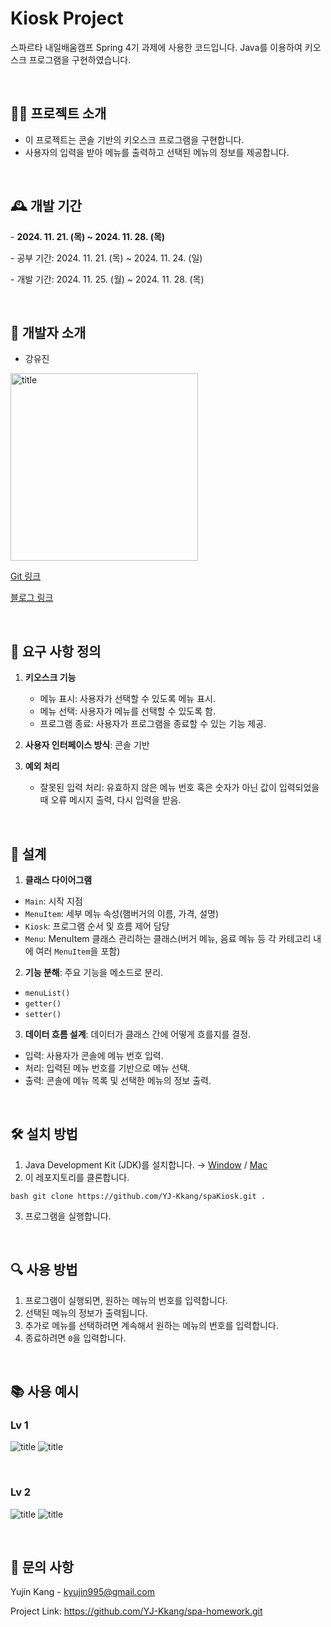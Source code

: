 # Kiosk Project
스파르타 내일배움캠프 Spring 4기 과제에 사용한 코드입니다. Java를 이용하여 키오스크 프로그램을 구현하였습니다.

<br>

## 🧑‍🏫 프로젝트 소개
- 이 프로젝트는 콘솔 기반의 키오스크 프로그램을 구현합니다.
- 사용자의 입력을 받아 메뉴를 출력하고 선택된 메뉴의 정보를 제공합니다.

<br>

## 🕰️ 개발 기간

\- **2024. 11. 21. (목) ~ 2024. 11. 28. (목)**

\- 공부 기간: 2024. 11. 21. (목) ~ 2024. 11. 24. (일)

\- 개발 기간: 2024. 11. 25. (월) ~ 2024. 11. 28. (목)

<br>

## 🐣 개발자 소개

- 강유진

<img src="https://raw.githubusercontent.com/YJ-Kkang/spa-homework/refs/heads/main/images/yujin.webp" alt="title" width="300"/>

[Git 링크](https://github.com/YJ-Kkang)

[블로그 링크](https://velog.io/@yjkang/posts)


<br>

## 💬 요구 사항 정의
1. **키오스크 기능**
    - 메뉴 표시: 사용자가 선택할 수 있도록 메뉴 표시.
    - 메뉴 선택: 사용자가 메뉴를 선택할 수 있도록 함.
    - 프로그램 종료: 사용자가 프로그램을 종료할 수 있는 기능 제공.

2. **사용자 인터페이스 방식**: 콘솔 기반

3. **예외 처리**
    - 잘못된 입력 처리: 유효하지 않은 메뉴 번호 혹은 숫자가 아닌 값이 입력되었을 때 오류 메시지 출력, 다시 입력을 받음.

<br>

## 📝 설계
1. **클래스 다이어그램**
- `Main`: 시작 지점
- `MenuItem`: 세부 메뉴 속성(햄버거의 이름, 가격, 설명)
- `Kiosk`: 프로그램 순서 및 흐름 제어 담당
- `Menu`: MenuItem 클래스 관리하는 클래스(버거 메뉴, 음료 메뉴 등 각 카테고리 내에 여러 `MenuItem`을 포함)

2. **기능 분해**: 주요 기능을 메소드로 분리.
- `menuList()`
- `getter()`
- `setter()`

3. **데이터 흐름 설계**: 데이터가 클래스 간에 어떻게 흐를지를 결정.
- 입력: 사용자가 콘솔에 메뉴 번호 입력.
- 처리: 입력된 메뉴 번호를 기반으로 메뉴 선택.
- 출력: 콘솔에 메뉴 목록 및 선택한 메뉴의 정보 출력.


<br>

## 🛠 설치 방법
1. Java Development Kit (JDK)를 설치합니다. → [Window](https://teamsparta.notion.site/Window-JDK-f646c4cfdbd34daf81b4315f7abeba1d)    / [Mac](https://teamsparta.notion.site/Mac-JDK-cd42768710404e50a742ce0e187975bf)
2. 이 레포지토리를 클론합니다.
```
bash git clone https://github.com/YJ-Kkang/spaKiosk.git .
```
3. 프로그램을 실행합니다.

<br>

## 🔍 사용 방법
1. 프로그램이 실행되면, 원하는 메뉴의 번호를 입력합니다.
2. 선택된 메뉴의 정보가 출력됩니다.
3. 추가로 메뉴를 선택하려면 계속해서 원하는 메뉴의 번호를 입력합니다.
4. 종료하려면 `0`을 입력합니다.

<br>

## 📚 사용 예시
### Lv 1

![title](https://github.com/YJ-Kkang/spaKiosk/blob/dev/images/lv_1_ex_1.png?raw=true)
![title](https://github.com/YJ-Kkang/spaKiosk/blob/dev/images/lv_1_ex_2.png?raw=true)

<br>

### Lv 2

![title](https://github.com/YJ-Kkang/spaKiosk/blob/dev/images/lv_2_ex_1.png?raw=true)
![title](https://github.com/YJ-Kkang/spaKiosk/blob/dev/images/lv_2_ex_2.png?raw=true)


<br>

## 📨 문의 사항
Yujin Kang - kyujin995@gmail.com

Project Link: https://github.com/YJ-Kkang/spa-homework.git
